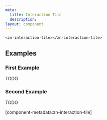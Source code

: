 ```yaml
---
meta:
  title: Interaction Tile
  description:
layout: component
---
```


```html:preview
<zn-interaction-tile></zn-interaction-tile>
```

## Examples

### First Example

TODO

### Second Example

TODO

[component-metadata:zn-interaction-tile]

